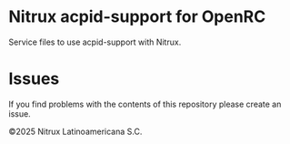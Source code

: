 # Nitrux acpid-support for OpenRC

Service files to use acpid-support with Nitrux.

# Issues
If you find problems with the contents of this repository please create an issue.

©2025 Nitrux Latinoamericana S.C.

